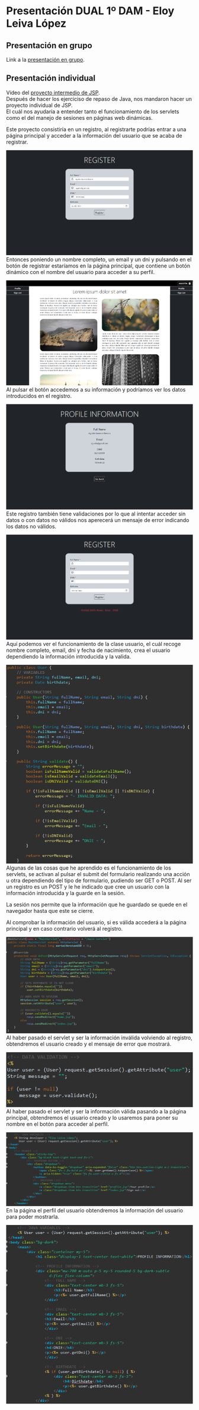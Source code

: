 # Presentación DUAL 1º DAM - Eloy Leiva López

## Presentación en grupo
Link a la [presentación en grupo](https://www.canva.com/design/DAGGN6EK2kc/HYAimlMYs5RSJxU7h1lwqw/view?utm_content=DAGGN6EK2kc&utm_campaign=designshare&utm_medium=link&utm_source=editor).

## Presentación individual
Vídeo del [proyecto intermedio de JSP](https://youtu.be/Ixd1xm60gYE).  
Después de hacer los ejerciciso de repaso de Java, nos mandaron hacer un proyecto individual de JSP.  
El cuál nos ayudaría a entender tanto el funcionamiento de los servlets como el del manejo de sesiones en páginas web dinámicas.  
  
Este proyecto consistiría en un registro, al registrarte podrías entrar a una página principal y acceder a la información del usuario que se acaba de registrar.  
  
![](./images/register.png)
Entonces poniendo un nombre completo, un email y un dni y pulsando en el botón de registrar estaríamos en la página principal, que contiene un botón dinámico con el nombre del usuario para acceder a su perfil.  
  
![](./images/home.png)
Al pulsar el botón accedemos a su información y podríamos ver los datos introducidos en el registro.  
  
![](./images/profile.png)
Este registro también tiene validaciones por lo que al intentar acceder sin datos o con datos no válidos nos aperecerá un mensaje de error indicando los datos no válidos.  
  
![](./images/error.png)
Aquí podemos ver el funcionamiento de la clase usuario, el cuál recoge nombre completo, email, dni y fecha de nacimiento, crea el usuario dependiendo la información introducida y la valida.  
  
![](./images/user.png)
Algunas de las cosas que he aprendido es el funcionamiento de los servlets, se activan al pulsar el submit del formulario realizando una acción u otra dependiendo del tipo de formulario, pudiendo ser GET o POST. Al ser un registro es un POST y le he indicado que cree un usuario con la información introducida y la guarde en la sesión.  
  
La sesión nos permite que la información que he guardado se quede en el navegador hasta que este se cierre.  
  
Al comprobar la información del usuario, si es válida accederá a la página principal y en caso contrario volverá al registro.  
  
![](./images/servlet.png)
Al haber pasado el servlet y ser la información inválida volviendo al registro, obtendremos el usuario creado y el mensaje de error que mostrará. 
  
![](./images/register_jsp.png)
Al haber pasado el servlet y ser la información válida pasando a la página principal, obtendremos el usuario creado y lo usaremos para poner su nombre en el botón para acceder al perfil.  
  
![](./images/home_jsp.png)
En la página el perfil del usuario obtendremos la información del usuario para poder mostrarla.  
  
![](./images/profile_jsp.png)
